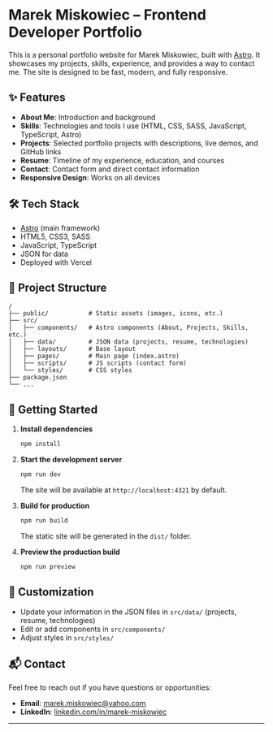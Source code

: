 # Marek Miskowiec – Frontend Developer Portfolio

This is a personal portfolio website for Marek Miskowiec, built with [Astro](https://astro.build/). It showcases my projects, skills, experience, and provides a way to contact me. The site is designed to be fast, modern, and fully responsive.

## ✨ Features

- **About Me**: Introduction and background
- **Skills**: Technologies and tools I use (HTML, CSS, SASS, JavaScript, TypeScript, Astro)
- **Projects**: Selected portfolio projects with descriptions, live demos, and GitHub links
- **Resume**: Timeline of my experience, education, and courses
- **Contact**: Contact form and direct contact information
- **Responsive Design**: Works on all devices

## 🛠️ Tech Stack

- [Astro](https://astro.build/) (main framework)
- HTML5, CSS3, SASS
- JavaScript, TypeScript
- JSON for data
- Deployed with Vercel

## 📁 Project Structure

```
/
├── public/           # Static assets (images, icons, etc.)
├── src/
│   ├── components/   # Astro components (About, Projects, Skills, etc.)
│   ├── data/         # JSON data (projects, resume, technologies)
│   ├── layouts/      # Base layout
│   ├── pages/        # Main page (index.astro)
│   ├── scripts/      # JS scripts (contact form)
│   └── styles/       # CSS styles
├── package.json
└── ...
```

## 🚀 Getting Started

1. **Install dependencies**
   ```sh
   npm install
   ```
2. **Start the development server**

   ```sh
   npm run dev
   ```

   The site will be available at `http://localhost:4321` by default.

3. **Build for production**

   ```sh
   npm run build
   ```

   The static site will be generated in the `dist/` folder.

4. **Preview the production build**
   ```sh
   npm run preview
   ```

## 📄 Customization

- Update your information in the JSON files in `src/data/` (projects, resume, technologies)
- Edit or add components in `src/components/`
- Adjust styles in `src/styles/`

## 📬 Contact

Feel free to reach out if you have questions or opportunities:

- **Email**: marek.miskowiec@yahoo.com
- **LinkedIn**: [linkedin.com/in/marek-miskowiec](https://www.linkedin.com/in/marek-miskowiec)

---
